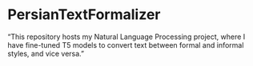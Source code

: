 # PersianTextFormalizer
“This repository hosts my Natural Language Processing project, where I have fine-tuned T5 models to convert text between formal and informal styles, and vice versa.”
